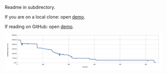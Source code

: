 Readme in subdirectory.

If you are on a local clone: open [demo](demo/demo.html).

If reading on GitHub: open [demo](https://greatattractor.github.io/testrepo/subdir/demo/demo.html).

![graph](fig1.svg)
